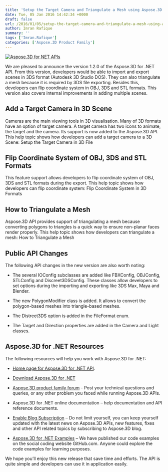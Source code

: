 ```yaml
---
title: 'Setup the Target Camera and Triangulate a Mesh using Aspose.3D for .NET 1.2.0'
date: Tue, 05 Jan 2016 14:42:34 +0000
draft: false
url: /2016/01/05/setup-the-target-camera-and-triangulate-a-mesh-using-aspose.3d-for-.net-1.2.0/
author: Imran Rafique
summary: ''
tags: ['Imran.Rafique']
categories: ['Aspose.3D Product Family']
---
```


[![Aspose.3D for NET APIs][1]](https://blog.aspose.com/wp-content/uploads/sites/2/2015/10/Aspose.3d-for-net-100x100.png)

[](https://blog.aspose.com/wp-content/uploads/sites/2/2015/10/Aspose.3d-for-net-100x100.png)We are pleased to announce the version 1.2.0 of the Aspose.3D for .NET API. From this version, developers would be able to import and export scenes in 3DS format (Autodesk 3D Studio DOS). They can also triangulate a mesh because it is required by 3DS file exporting. Besides this, developers can flip coordinate system in OBJ, 3DS and STL formats. This version also covers internal improvements in adding multiple scenes.

## Add a Target Camera in 3D Scene

Cameras are the main viewing tools in 3D visualisation. Many of 3D formats have an option of target camera. A target camera has two icons to animate, the target and the camera. Its support is now added to the Aspose.3D API. This help topic shows how developers can add a target camera to a 3D Scene: Setup the Target Camera in 3D File

## Flip Coordinate System of OBJ, 3DS and STL Formats

This feature support allows developers to flip coordinate system of OBJ, 3DS and STL formats during the export. This help topic shows how developers can flip coordinate system: Flip Coordinate System in 3D Formats

## How to Triangulate a Mesh

Aspose.3D API provides support of triangulating a mesh because converting polygons to triangles is a quick way to ensure non-planar faces render properly. This help topic shows how developers can triangulate a mesh: How to Triangulate a Mesh

## Public API Changes

The following API changes in the new version are also worth noting:

*   The several IOConfig subclasses are added like FBXConfig, OBJConfig, STLConfig and Discreet3DSConfig. These classes allow developers to set options during the importing and exporting like 3DS Max, Maya and Blender.
    
*   The new PolygonModifier class is added. It allows to convert the polygon-based meshes into triangle-based meshes.
    
*   The Distreet3DS option is added in the FileFormat enum.
    
*   The Target and Direction properties are added in the Camera and Light classes.
    

## Aspose.3D for .NET Resources

The following resources will help you work with Aspose.3D for .NET:

*   [Home page for Aspose.3D for .NET API][2].
    
*   [Download Aspose.3D for .NET][3]
    
*   [Aspose.3D product family forum][4] - Post your technical questions and queries, or any other problem you faced while running Aspose.3D APIs.
    
*   Aspose.3D for .NET online documentation – help documentation and API reference documents.
    
*   [Enable Blog Subscription][5] – Do not limit yourself, you can keep yourself updated with the latest news on Aspose.3D APIs, new features, fixes and other API related topics by subscribing to Aspose.3D blog.
    
*   [Aspose.3D for .NET Examples][6] – We have published our code examples on the social coding website GitHub.com. Anyone could explore the code examples for learning purposes.
    

We hope you’ll enjoy this new release that save time and efforts. The API is quite simple and developers can use it in application easily.




[1]: https://blog.aspose.com/wp-content/uploads/sites/2/2015/10/Aspose.3d-for-net-100x100.png "Aspose.3d- for-net-100x100"
[2]: http://www.aspose.com/.net/3d-component.aspx
[3]: http://www.aspose.com/community/files/51/.net-components/aspose.3d-for-.net/default.aspx
[4]: http://www.aspose.com/community/forums/aspose.3d-product-family/535/showforum.aspx
[5]: https://blog.aspose.com/ "Aspose.3D for .NET Blog Subscription"
[6]: https://github.com/aspose3D/Aspose_3d_NET




